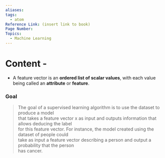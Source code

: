 ```yaml
---
aliases:
tags:
  - atom
Reference Link: (insert link to book)
Page Number:
Topics:
  - Machine Learning
---
```

# Content -

- A feature vector is an **ordered list of scalar values**, with each value being called an **attribute** or **feature**.

### Goal

> The goal of a supervised learning algorithm is to use the dataset to produce a model  
> that takes a feature vector x as input and outputs information that allows deducing the label  
> for this feature vector. For instance, the model created using the dataset of people could  
> take as input a feature vector describing a person and output a probability that the person  
> has cancer.